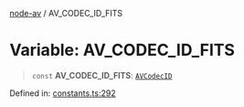 [node-av](../globals.md) / AV\_CODEC\_ID\_FITS

# Variable: AV\_CODEC\_ID\_FITS

> `const` **AV\_CODEC\_ID\_FITS**: [`AVCodecID`](../type-aliases/AVCodecID.md)

Defined in: [constants.ts:292](https://github.com/seydx/av/blob/f8631fc881b394300b1479f511d55cf1c370a87f/src/constants/constants.ts#L292)
